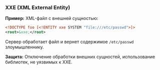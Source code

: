 ### **XXE (XML External Entity)**

**Пример:** XML-файл с внешней сущностью:

```xml
<!DOCTYPE foo [<!ENTITY xxe SYSTEM "file:///etc/passwd">]>
<root>&xxe;</root>
```

Сервер обработает файл и вернет содержимое `/etc/passwd` злоумышленнику.

**Защита:** Отключение обработки внешних сущностей, использование библиотек, не уязвимых к XXE.